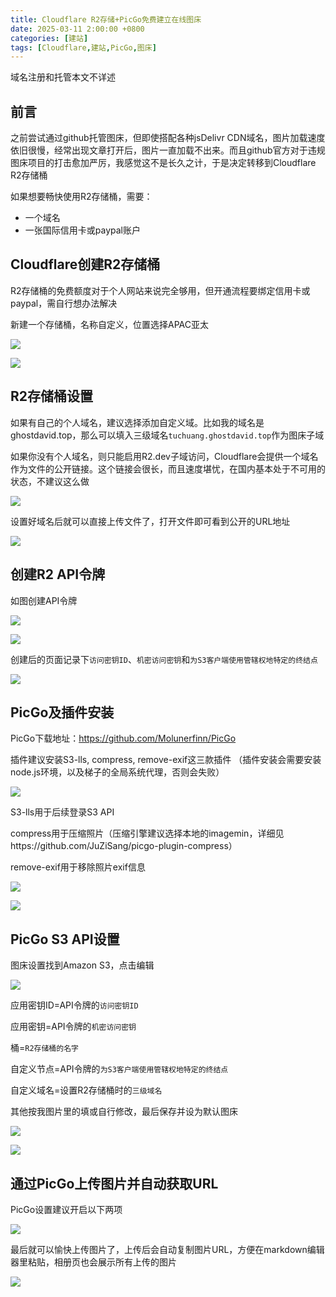 ```yaml
---
title: Cloudflare R2存储+PicGo免费建立在线图床
date: 2025-03-11 2:00:00 +0800
categories: [建站]
tags: [Cloudflare,建站,PicGo,图床]
---
```




域名注册和托管本文不详述

## 前言

之前尝试通过github托管图床，但即使搭配各种jsDelivr CDN域名，图片加载速度依旧很慢，经常出现文章打开后，图片一直加载不出来。而且github官方对于违规图床项目的打击愈加严厉，我感觉这不是长久之计，于是决定转移到Cloudflare R2存储桶

如果想要畅快使用R2存储桶，需要：

- 一个域名
- 一张国际信用卡或paypal账户

## Cloudflare创建R2存储桶

R2存储桶的免费额度对于个人网站来说完全够用，但开通流程要绑定信用卡或paypal，需自行想办法解决

新建一个存储桶，名称自定义，位置选择APAC亚太

![](https://tuchuang.ghostdavid.top/20250311011306559.png)

![](https://tuchuang.ghostdavid.top/20250311011336104.png)

## R2存储桶设置

如果有自己的个人域名，建议选择添加自定义域。比如我的域名是ghostdavid.top，那么可以填入三级域名`tuchuang.ghostdavid.top`作为图床子域

如果你没有个人域名，则只能启用R2.dev子域访问，Cloudflare会提供一个域名作为文件的公开链接。这个链接会很长，而且速度堪忧，在国内基本处于不可用的状态，不建议这么做

![](https://tuchuang.ghostdavid.top/20250311013006923.png)

设置好域名后就可以直接上传文件了，打开文件即可看到公开的URL地址

![](https://tuchuang.ghostdavid.top/20250311014417492.png)

## 创建R2 API令牌

如图创建API令牌

![](https://tuchuang.ghostdavid.top/20250311014702751.png)

![](https://tuchuang.ghostdavid.top/20250311014807238.png)

创建后的页面记录下`访问密钥ID`、`机密访问密钥`和`为S3客户端使用管辖权地特定的终结点`

![](https://tuchuang.ghostdavid.top/20250311015001864.png)

## PicGo及插件安装

PicGo下载地址：https://github.com/Molunerfinn/PicGo

插件建议安装S3-lls, compress, remove-exif这三款插件 （插件安装会需要安装node.js环境，以及梯子的全局系统代理，否则会失败）

![](https://tuchuang.ghostdavid.top/20250311015512221.png)

S3-lls用于后续登录S3 API

compress用于压缩照片（压缩引擎建议选择本地的imagemin，详细见https://github.com/JuZiSang/picgo-plugin-compress）

remove-exif用于移除照片exif信息

![](https://tuchuang.ghostdavid.top/20250311015449933.png)

![](https://tuchuang.ghostdavid.top/20250311015817987.png)

## PicGo S3 API设置

图床设置找到Amazon S3，点击编辑

![](https://tuchuang.ghostdavid.top/20250311020108636.png)

应用密钥ID=API令牌的`访问密钥ID`

应用密钥=API令牌的`机密访问密钥`

桶=`R2存储桶的名字`

自定义节点=API令牌的`为S3客户端使用管辖权地特定的终结点`

自定义域名=设置R2存储桶时的`三级域名`

其他按我图片里的填或自行修改，最后保存并设为默认图床

![](https://tuchuang.ghostdavid.top/20250311020133897.png)

![](https://tuchuang.ghostdavid.top/20250311020157649.png)

## 通过PicGo上传图片并自动获取URL

PicGo设置建议开启以下两项

![](https://tuchuang.ghostdavid.top/20250311020849995.png)

最后就可以愉快上传图片了，上传后会自动复制图片URL，方便在markdown编辑器里粘贴，相册页也会展示所有上传的图片

![](https://tuchuang.ghostdavid.top/20250311020741613.png)
